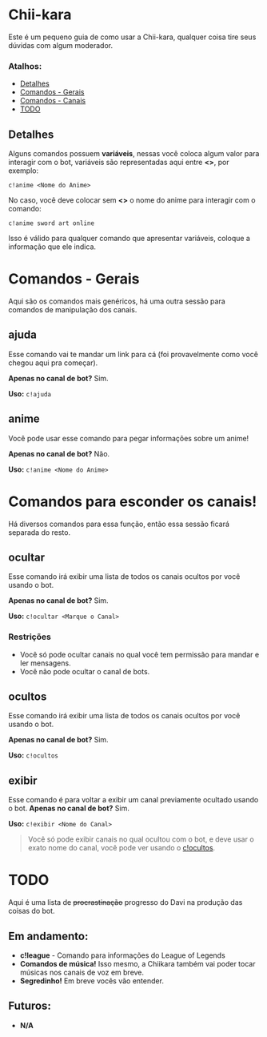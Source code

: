 
# Chii-kara
Este é um pequeno guia de como usar a Chii-kara, qualquer coisa tire seus dúvidas com algum moderador.
### Atalhos:
 - [Detalhes](#Detalhes)
 - [Comandos - Gerais](#comandos---gerais)
 - [Comandos - Canais](#comandos-para-esconder-os-canais)
 - [TODO](#TODO)

## Detalhes

Alguns comandos possuem **variáveis**, nessas você coloca algum valor para interagir com o bot, variáveis são representadas aqui entre **<>**, por exemplo:

    c!anime <Nome do Anime>
No caso, você deve colocar sem **<>** o nome do anime para interagir com o comando:

    c!anime sword art online

Isso é válido para qualquer comando que apresentar variáveis, coloque a informação que ele indica.
# Comandos - Gerais
Aqui são os comandos mais genéricos, há uma outra sessão para comandos de manipulação dos canais.
## ajuda
Esse comando vai te mandar um link para cá (foi provavelmente como você chegou aqui pra começar).

**Apenas no canal de bot?** Sim.

**Uso:**  `c!ajuda`

## anime
Você pode usar esse comando para pegar informações sobre um anime!

**Apenas no canal de bot?** Não.

**Uso:** `c!anime <Nome do Anime>`

# Comandos para esconder os canais!
Há diversos comandos para essa função, então essa sessão ficará separada do resto.

## ocultar
Esse comando irá exibir uma lista de todos os canais ocultos por você usando o bot.

**Apenas no canal de bot?** Sim.

**Uso:**  `c!ocultar <Marque o Canal>` 
### Restrições
 - Você só pode ocultar canais no qual você tem permissão para mandar e ler mensagens.
 - Você não pode ocultar o canal de bots.

## ocultos
Esse comando irá exibir uma lista de todos os canais ocultos por você usando o bot.

**Apenas no canal de bot?** Sim.

**Uso:**  `c!ocultos` 

## exibir
Esse comando é para voltar a exibir um canal previamente ocultado usando o bot.
**Apenas no canal de bot?** Sim.

**Uso:**  `c!exibir <Nome do Canal>` 

> Você só pode exibir canais no qual ocultou com o bot, e deve usar o exato nome do canal, você pode ver usando o [c!ocultos](#ocultos).

# TODO
Aqui é uma lista de ~~procrastinação~~ progresso do Davi na produção das coisas do bot.

## Em andamento:
 - **c!league** - Comando para informações do League of Legends
 - **Comandos de música!** Isso mesmo, a Chiikara também vai poder tocar músicas nos canais de voz em breve.
 - **Segredinho!** Em breve vocês vão entender.
## Futuros:
 - **N/A**
